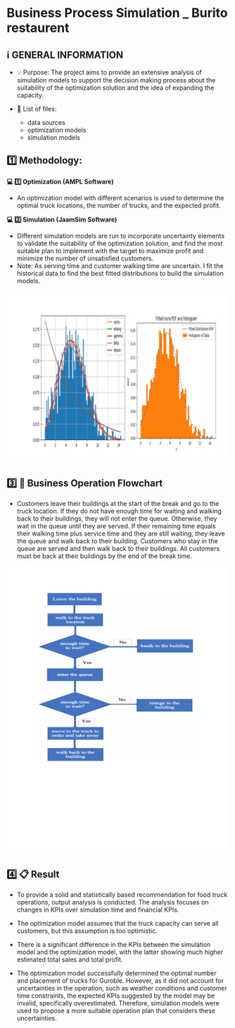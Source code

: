 # Business Process Simulation _ Burito restaurent

## :information_source: GENERAL INFORMATION
- :bulb: Purpose: The project aims to provide an extensive analysis of simulation models to support the 
decision making process about the suitability of the optimization solution and the idea of expanding the 
capacity. 

- :file_folder: List of files:
  + data sources 
  + optimization models
  + simulation models

## :one: Methodology:

**:computer: :one: Optimization (AMPL Software)**
- An optimization model with different scenarios is used to determine the optimal truck 
locations, the number of trucks, and the expected profit.

**:computer: :two: Simulation (JaamSim Software)**
- Different simulation models are run to 
incorporate uncertainty elements to validate the suitability of the optimization solution, and find the most 
suitable plan to implement with the target to maximize profit and minimize the number of unsatisfied 
customers.
- Note: As serving time and customer walking time are uncertain. I fit the historical data to find the best fitted distributions to build the simulation models.

<img src="images/fitting_distribution.jpg" alt="fitting_distribution" width="1200"/>

<P style="page-break-before: always">

## :three: :convenience_store: Business Operation Flowchart

- Customers leave their buildings at the start of the break and go to the truck location. If they do not have 
enough time for waiting and walking back to their buildings, they will not enter the queue. Otherwise, 
they wait in the queue until they are served. If their remaining time equals their walking time plus service 
time and they are still waiting, they leave the queue and walk back to their building. Customers who stay 
in the queue are served and then walk back to their buildings. All customers must be back at their 
buildings by the end of the break time.

<img src="images/business_flow_chart.jpg" alt="business_flow_chart" width="1200"/>

## :four: :clipboard: Result
- To provide a solid and statistically based recommendation for food truck operations, output analysis is 
conducted. The analysis focuses on changes in KPIs over simulation time and financial KPIs.

- The optimization model assumes that the truck capacity can serve all customers, but this 
assumption is too optimistic.

- There is a significant difference in the 
KPIs between the simulation model 
and the optimization model, with the 
latter showing much higher 
estimated total sales and total profit.

- The optimization model successfully determined the optimal number and placement of trucks for 
Guroble. However, as it did not account for uncertainties in the operation, such as weather conditions and 
customer time constraints, the expected KPIs suggested by the model may be invalid, specifically 
overestimated. Therefore, simulation models were used to propose a more suitable operation plan that 
considers these uncertainties. 




